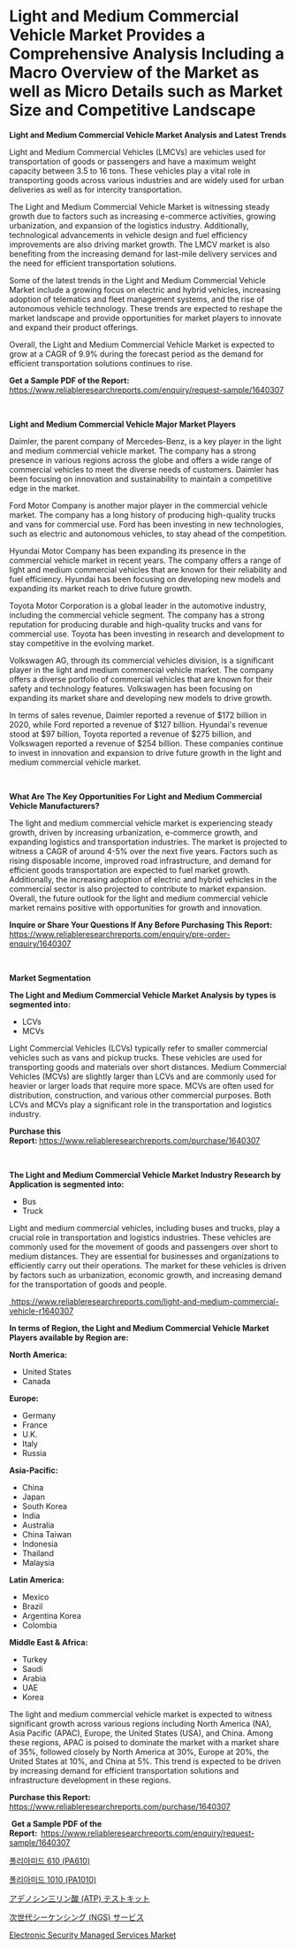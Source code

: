 <p><h1>Light and Medium Commercial Vehicle Market Provides a Comprehensive Analysis Including a Macro Overview of the Market as well as Micro Details such as Market Size and Competitive Landscape</h1></p><p><strong>Light and Medium Commercial Vehicle Market Analysis and Latest Trends</strong></p>
<p><p>Light and Medium Commercial Vehicles (LMCVs) are vehicles used for transportation of goods or passengers and have a maximum weight capacity between 3.5 to 16 tons. These vehicles play a vital role in transporting goods across various industries and are widely used for urban deliveries as well as for intercity transportation.</p><p>The Light and Medium Commercial Vehicle Market is witnessing steady growth due to factors such as increasing e-commerce activities, growing urbanization, and expansion of the logistics industry. Additionally, technological advancements in vehicle design and fuel efficiency improvements are also driving market growth. The LMCV market is also benefiting from the increasing demand for last-mile delivery services and the need for efficient transportation solutions.</p><p>Some of the latest trends in the Light and Medium Commercial Vehicle Market include a growing focus on electric and hybrid vehicles, increasing adoption of telematics and fleet management systems, and the rise of autonomous vehicle technology. These trends are expected to reshape the market landscape and provide opportunities for market players to innovate and expand their product offerings.</p><p>Overall, the Light and Medium Commercial Vehicle Market is expected to grow at a CAGR of 9.9% during the forecast period as the demand for efficient transportation solutions continues to rise.</p></p>
<p><strong>Get a Sample PDF of the Report:&nbsp;</strong> <a href="https://www.reliableresearchreports.com/enquiry/request-sample/1640307">https://www.reliableresearchreports.com/enquiry/request-sample/1640307</a></p>
<p>&nbsp;</p>
<p><strong>Light and Medium Commercial Vehicle Major Market Players</strong></p>
<p><p>Daimler, the parent company of Mercedes-Benz, is a key player in the light and medium commercial vehicle market. The company has a strong presence in various regions across the globe and offers a wide range of commercial vehicles to meet the diverse needs of customers. Daimler has been focusing on innovation and sustainability to maintain a competitive edge in the market.</p><p>Ford Motor Company is another major player in the commercial vehicle market. The company has a long history of producing high-quality trucks and vans for commercial use. Ford has been investing in new technologies, such as electric and autonomous vehicles, to stay ahead of the competition.</p><p>Hyundai Motor Company has been expanding its presence in the commercial vehicle market in recent years. The company offers a range of light and medium commercial vehicles that are known for their reliability and fuel efficiency. Hyundai has been focusing on developing new models and expanding its market reach to drive future growth.</p><p>Toyota Motor Corporation is a global leader in the automotive industry, including the commercial vehicle segment. The company has a strong reputation for producing durable and high-quality trucks and vans for commercial use. Toyota has been investing in research and development to stay competitive in the evolving market.</p><p>Volkswagen AG, through its commercial vehicles division, is a significant player in the light and medium commercial vehicle market. The company offers a diverse portfolio of commercial vehicles that are known for their safety and technology features. Volkswagen has been focusing on expanding its market share and developing new models to drive growth.</p><p>In terms of sales revenue, Daimler reported a revenue of $172 billion in 2020, while Ford reported a revenue of $127 billion. Hyundai's revenue stood at $97 billion, Toyota reported a revenue of $275 billion, and Volkswagen reported a revenue of $254 billion. These companies continue to invest in innovation and expansion to drive future growth in the light and medium commercial vehicle market.</p></p>
<p>&nbsp;</p>
<p><strong>What Are The Key Opportunities For Light and Medium Commercial Vehicle Manufacturers?</strong></p>
<p><p>The light and medium commercial vehicle market is experiencing steady growth, driven by increasing urbanization, e-commerce growth, and expanding logistics and transportation industries. The market is projected to witness a CAGR of around 4-5% over the next five years. Factors such as rising disposable income, improved road infrastructure, and demand for efficient goods transportation are expected to fuel market growth. Additionally, the increasing adoption of electric and hybrid vehicles in the commercial sector is also projected to contribute to market expansion. Overall, the future outlook for the light and medium commercial vehicle market remains positive with opportunities for growth and innovation.</p></p>
<p><strong>Inquire or Share Your Questions If Any Before Purchasing This Report:</strong> <a href="https://www.reliableresearchreports.com/enquiry/pre-order-enquiry/1640307">https://www.reliableresearchreports.com/enquiry/pre-order-enquiry/1640307</a></p>
<p>&nbsp;</p>
<p><strong>Market Segmentation</strong></p>
<p><strong>The Light and Medium Commercial Vehicle Market Analysis by types is segmented into:</strong></p>
<p><ul><li>LCVs</li><li>MCVs</li></ul></p>
<p><p>Light Commercial Vehicles (LCVs) typically refer to smaller commercial vehicles such as vans and pickup trucks. These vehicles are used for transporting goods and materials over short distances. Medium Commercial Vehicles (MCVs) are slightly larger than LCVs and are commonly used for heavier or larger loads that require more space. MCVs are often used for distribution, construction, and various other commercial purposes. Both LCVs and MCVs play a significant role in the transportation and logistics industry.</p></p>
<p><strong>Purchase this Report:&nbsp;</strong><a href="https://www.reliableresearchreports.com/purchase/1640307">https://www.reliableresearchreports.com/purchase/1640307</a></p>
<p>&nbsp;</p>
<p><strong>The Light and Medium Commercial Vehicle Market Industry Research by Application is segmented into:</strong></p>
<p><ul><li>Bus</li><li>Truck</li></ul></p>
<p><p>Light and medium commercial vehicles, including buses and trucks, play a crucial role in transportation and logistics industries. These vehicles are commonly used for the movement of goods and passengers over short to medium distances. They are essential for businesses and organizations to efficiently carry out their operations. The market for these vehicles is driven by factors such as urbanization, economic growth, and increasing demand for the transportation of goods and people.</p></p>
<p><a href="https://www.reliableresearchreports.com/light-and-medium-commercial-vehicle-r1640307">&nbsp;https://www.reliableresearchreports.com/light-and-medium-commercial-vehicle-r1640307</a></p>
<p><strong>In terms of Region, the Light and Medium Commercial Vehicle Market Players available by Region are:</strong></p>
<p>
    <p> <strong> North America: </strong>
        <ul>
            <li>United States</li>
            <li>Canada</li>
        </ul>
        </p> 
    <p> <strong> Europe: </strong>
        <ul>
            <li>Germany</li>
            <li>France</li>
            <li>U.K.</li>
            <li>Italy</li>
            <li>Russia</li>
        </ul>
        </p> 
    <p> <strong> Asia-Pacific: </strong>
        <ul>
            <li>China</li>
            <li>Japan</li>
            <li>South Korea</li>
            <li>India</li>
            <li>Australia</li>
            <li>China Taiwan</li>
            <li>Indonesia</li>
            <li>Thailand</li>
            <li>Malaysia</li>
        </ul>
        </p> 
    <p> <strong> Latin America: </strong>
        <ul>
            <li>Mexico</li>
            <li>Brazil</li>
            <li>Argentina Korea</li>
            <li>Colombia</li>
        </ul>
        </p> 
    <p> <strong> Middle East & Africa: </strong>
        <ul>
            <li>Turkey</li>
            <li>Saudi</li>
            <li>Arabia</li>
            <li>UAE</li>
            <li>Korea</li>
        </ul>
    </p>
    </p>
<p><p>The light and medium commercial vehicle market is expected to witness significant growth across various regions including North America (NA), Asia Pacific (APAC), Europe, the United States (USA), and China. Among these regions, APAC is poised to dominate the market with a market share of 35%, followed closely by North America at 30%, Europe at 20%, the United States at 10%, and China at 5%. This trend is expected to be driven by increasing demand for efficient transportation solutions and infrastructure development in these regions.</p></p>
<p><strong>Purchase this Report: </strong><a href="https://www.reliableresearchreports.com/purchase/1640307">https://www.reliableresearchreports.com/purchase/1640307</a></p>
<p>&nbsp;<strong>Get a Sample PDF of the Report:&nbsp;&nbsp;</strong><a href="https://www.reliableresearchreports.com/enquiry/request-sample/1640307">https://www.reliableresearchreports.com/enquiry/request-sample/1640307</a></p>
<p><strong></strong></p>
<p><p><a href="https://github.com/erwindropdead54/Market-Research-Report-List-1/blob/main/7961368112750.md">폴리아미드 610 (PA610)</a></p><p><a href="https://github.com/alfitoms13/Market-Research-Report-List-1/blob/main/4008072112751.md">폴리아미드 1010 (PA1010)</a></p><p><a href="https://github.com/jkjreqjscoxx7/Market-Research-Report-List-2/blob/main/4097300120733.md">アデノシン三リン酸 (ATP) テストキット</a></p><p><a href="https://github.com/hilmi-2a/Market-Research-Report-List-2/blob/main/1042803120736.md">次世代シーケンシング (NGS) サービス</a></p><p><a href="https://github.com/ChiragRP21/Market-Research-Report-List-5/blob/main/electronic-security-managed-services-market.md">Electronic Security Managed Services Market</a></p></p>
